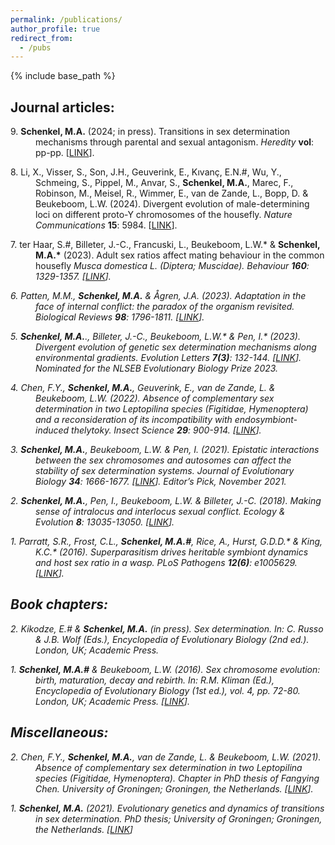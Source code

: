 ```yaml
---
permalink: /publications/
author_profile: true
redirect_from:
  - /pubs
---
```


{% include base_path %}

## Journal articles:
<p style="margin-left: 40px; text-indent: -40px;">
9. <b>Schenkel, M.A.</b> (2024; in press). Transitions in sex determination mechanisms through parental and sexual antagonism. <i>Heredity</i> <b>vol</b>: pp-pp. [<a href="https://doi.org/10.1038/s41437-024-00717-x">LINK</a>].
</p>

<p style="margin-left: 40px; text-indent: -40px;">
8. Li, X., Visser, S., Son, J.H., Geuverink, E., Kıvanç, E.N.#, Wu, Y., Schmeing, S., Pippel, M., Anvar, S., <b>Schenkel, M.A.</b>, Marec, F., Robinson, M., Meisel, R., Wimmer, E., van de Zande, L., Bopp, D. & Beukeboom, L.W. (2024). Divergent evolution of male-determining loci on different proto-Y chromosomes of the housefly. <i>Nature Communications</i> <b>15</b>: 5984. [<a href="https://doi.org/10.1038/s41467-024-50390-1">LINK</a>].
</p>

<p style="margin-left: 40px; text-indent: -40px;">
7. ter Haar, S.#, Billeter, J.-C., Francuski, L., Beukeboom, L.W.* & <b>Schenkel, M.A.*</b> (2023). Adult sex ratios affect mating behaviour in the common housefly <i>Musca domestica<i> L. (Diptera; Muscidae). <i>Behaviour</i> <b>160</b>: 1329-1357. [<a href="https://doi.org/10.1163/1568539X-bja10241">LINK</a>].
</p>

<p style="margin-left: 40px; text-indent: -40px;">
6. Patten, M.M., <b>Schenkel, M.A.</b> & Ågren, J.A. (2023). Adaptation in the face of internal conflict: the paradox of the organism revisited. <i>Biological Reviews</i> <b>98</b>: 1796-1811. [<a href="https://doi.org/10.1111/brv.12983">LINK</a>].
</p>

<p style="margin-left: 40px; text-indent: -40px;">
5. <b>Schenkel, M.A.</b>., Billeter, J.-C., Beukeboom, L.W.* & Pen, I.* (2023). Divergent evolution of genetic sex determination mechanisms along environmental gradients. <i>Evolution Letters</i> <b>7(3)</b>: 132-144. [<a href="https://doi.org/10.1093/evlett/qrad011">LINK</a>]. <i>Nominated for the NLSEB Evolutionary Biology Prize 2023.</i>
</p>

<p style="margin-left: 40px; text-indent: -40px;">
4. Chen, F.Y., <b>Schenkel, M.A.</b>, Geuverink, E., van de Zande, L. & Beukeboom, L.W. (2022). Absence of complementary sex determination in two Leptopilina species (Figitidae, Hymenoptera) and a reconsideration of its incompatibility with endosymbiont-induced thelytoky. <i>Insect Science</i> <b>29</b>: 900-914. [<a href="https://doi.org/10.1111/1744-7917.12969">LINK</a>].
</p>

<p style="margin-left: 40px; text-indent: -40px;">
3. <b>Schenkel, M.A.</b>, Beukeboom, L.W. & Pen, I. (2021). Epistatic interactions between the sex chromosomes and autosomes can affect the stability of sex determination systems. <i>Journal of Evolutionary Biology</i> <b>34</b>: 1666-1677. [<a href="https://doi.org/10.1111/jeb.13939">LINK</a>]. <i>Editor’s Pick, November 2021</i>.
</p>

<p style="margin-left: 40px; text-indent: -40px;">
2. <b>Schenkel, M.A.</b>, Pen, I., Beukeboom, L.W. & Billeter, J.-C. (2018). Making sense of intralocus and interlocus sexual conflict. <i>Ecology & Evolution</i> <b>8</b>: 13035-13050.  [<a href="https://doi.org/10.1002/ece3.4629">LINK</a>].
</p>

<p style="margin-left: 40px; text-indent: -40px;">
1. Parratt, S.R., Frost, C.L., <b>Schenkel, M.A.#</b>, Rice, A., Hurst, G.D.D.* & King, K.C.* (2016). Superparasitism drives heritable symbiont dynamics and host sex ratio in a wasp. <i>PLoS Pathogens</i> <b>12(6)</b>: e1005629.  [<a href="https://doi.org/10.1371/journal.ppat.1005629">LINK</a>].
</p>

## Book chapters:
<p style="margin-left: 40px; text-indent: -40px;">
  2. Kikodze, E.# & <b>Schenkel, M.A.</b> (in press). Sex determination. In: C. Russo & J.B. Wolf (Eds.), <i>Encyclopedia of Evolutionary Biology</i> (2nd ed.). London, UK; Academic Press.
</p>
<p style="margin-left: 40px; text-indent: -40px;">
  1. <b>Schenkel, M.A.#</b> & Beukeboom, L.W. (2016). Sex chromosome evolution: birth, maturation, decay and rebirth. In: R.M. Kliman (Ed.), <i>Encyclopedia of Evolutionary Biology</i> (1st ed.), vol. 4, pp. 72-80. London, UK; Academic Press. [<a href="https://doi.org/10.1016/B978-0-12-800049-6.00147-5">LINK</a>].
</p>



  
## Miscellaneous:
<p style="margin-left: 40px; text-indent: -40px;">
  2. Chen, F.Y., <b>Schenkel, M.A.</b>, van de Zande, L. & Beukeboom, L.W. (2021). Absence of complementary sex determination in two Leptopilina species (Figitidae, Hymenoptera). Chapter in PhD thesis of Fangying Chen. University of Groningen; Groningen, the Netherlands. [<a href="https://doi.org/10.33612/diss.174044388">LINK</a>].
</p>
<p style="margin-left: 40px; text-indent: -40px;">
  1. <b>Schenkel, M.A.</b> (2021). Evolutionary genetics and dynamics of transitions in sex determination. PhD thesis; University of Groningen; Groningen, the Netherlands. [<a href="https://doi.org/10.33612/diss.166344703">LINK</a>]
</p>
